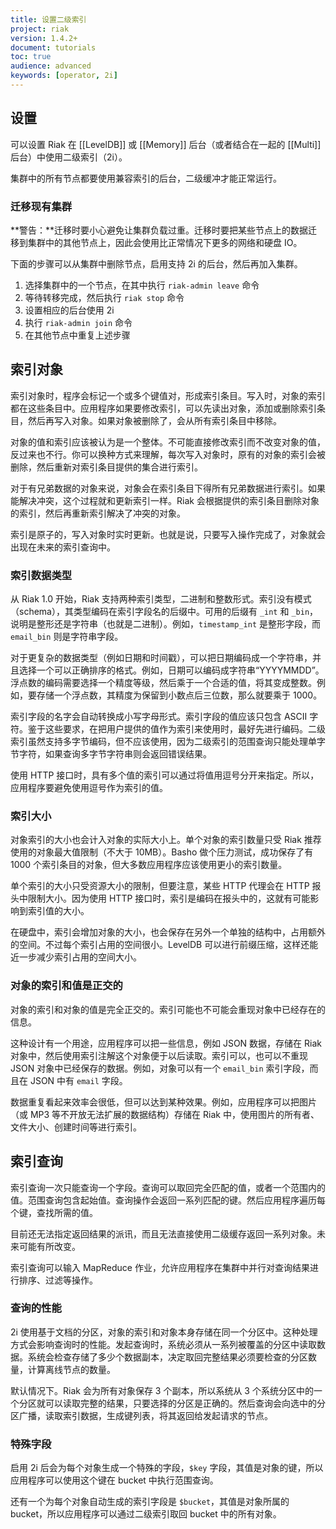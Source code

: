 ```yaml
---
title: 设置二级索引
project: riak
version: 1.4.2+
document: tutorials
toc: true
audience: advanced
keywords: [operator, 2i]
---
```


## 设置

可以设置 Riak 在 [[LevelDB]] 或 [[Memory]] 后台（或者结合在一起的 [[Multi]] 后台）中使用二级索引（2i）。

集群中的所有节点都要使用兼容索引的后台，二级缓冲才能正常运行。

### 迁移现有集群

**警告：**迁移时要小心避免让集群负载过重。迁移时要把某些节点上的数据迁移到集群中的其他节点上，因此会使用比正常情况下更多的网络和硬盘 IO。

下面的步骤可以从集群中删除节点，启用支持 2i 的后台，然后再加入集群。

1. 选择集群中的一个节点，在其中执行 `riak-admin leave` 命令
2. 等待转移完成，然后执行 `riak stop` 命令
3. 设置相应的后台使用 2i
4. 执行 `riak-admin join` 命令
5. 在其他节点中重复上述步骤

## 索引对象

索引对象时，程序会标记一个或多个键值对，形成索引条目。写入时，对象的索引都在这些条目中。应用程序如果要修改索引，可以先读出对象，添加或删除索引条目，然后再写入对象。如果对象被删除了，会从所有索引条目中移除。

对象的值和索引应该被认为是一个整体。不可能直接修改索引而不改变对象的值，反过来也不行。你可以换种方式来理解，每次写入对象时，原有的对象的索引会被删除，然后重新对索引条目提供的集合进行索引。

对于有兄弟数据的对象来说，对象会在索引条目下得所有兄弟数据进行索引。如果能解决冲突，这个过程就和更新索引一样。Riak 会根据提供的索引条目删除对象的索引，然后再重新索引解决了冲突的对象。

索引是原子的，写入对象时实时更新。也就是说，只要写入操作完成了，对象就会出现在未来的索引查询中。

### 索引数据类型

从 Riak 1.0 开始，Riak 支持两种索引类型，二进制和整数形式。索引没有模式（schema），其类型编码在索引字段名的后缀中。可用的后缀有 `_int` 和 `_bin`，说明是整形还是字符串（也就是二进制）。例如，`timestamp_int` 是整形字段，而 `email_bin` 则是字符串字段。

对于更复杂的数据类型（例如日期和时间戳），可以把日期编码成一个字符串，并且选择一个可以正确排序的格式。例如，日期可以编码成字符串“YYYYMMDD”。浮点数的编码需要选择一个精度等级，然后乘于一个合适的值，将其变成整数。例如，要存储一个浮点数，其精度为保留到小数点后三位数，那么就要乘于 1000。

索引字段的名字会自动转换成小写字母形式。索引字段的值应该只包含 ASCII 字符。鉴于这些要求，在把用户提供的值作为索引来使用时，最好先进行编码。二级索引虽然支持多字节编码，但不应该使用，因为二级索引的范围查询只能处理单字节字符，如果查询多字节字符串则会返回错误结果。

使用 HTTP 接口时，具有多个值的索引可以通过将值用逗号分开来指定。所以，应用程序要避免使用逗号作为索引的值。

### 索引大小

对象索引的大小也会计入对象的实际大小上。单个对象的索引数量只受 Riak 推荐使用的对象最大值限制（不大于 10MB）。Basho 做个压力测试，成功保存了有 1000 个索引条目的对象，但大多数应用程序应该使用更小的索引数量。

单个索引的大小只受资源大小的限制，但要注意，某些 HTTP 代理会在 HTTP 报头中限制大小。因为使用 HTTP 接口时，索引是编码在报头中的，这就有可能影响到索引值的大小。

在硬盘中，索引会增加对象的大小，也会保存在另外一个单独的结构中，占用额外的空间。不过每个索引占用的空间很小。LevelDB 可以进行前缀压缩，这样还能近一步减少索引占用的空间大小。

### 对象的索引和值是正交的

对象的索引和对象的值是完全正交的。索引可能也不可能会重现对象中已经存在的信息。

这种设计有一个用途，应用程序可以把一些信息，例如 JSON 数据，存储在 Riak 对象中，然后使用索引注解这个对象便于以后读取。索引可以，也可以不重现 JSON 对象中已经保存的数据。例如，对象可以有一个 `email_bin` 索引字段，而且在 JSON 中有 `email` 字段。

数据重复看起来效率会很低，但可以达到某种效果。例如，应用程序可以把图片（或 MP3 等不开放无法扩展的数据结构）存储在 Riak 中，使用图片的所有者、文件大小、创建时间等进行索引。

## 索引查询

索引查询一次只能查询一个字段。查询可以取回完全匹配的值，或者一个范围内的值。范围查询包含起始值。查询操作会返回一系列匹配的键。然后应用程序遍历每个键，查找所需的值。

目前还无法指定返回结果的派讯，而且无法直接使用二级缓存返回一系列对象。未来可能有所改变。

索引查询可以输入 MapReduce 作业，允许应用程序在集群中并行对查询结果进行排序、过滤等操作。

### 查询的性能

2i 使用基于文档的分区，对象的索引和对象本身存储在同一个分区中。这种处理方式会影响查询时的性能。发起查询时，系统必须从一系列被覆盖的分区中读取数据。系统会检查存储了多少个数据副本，决定取回完整结果必须要检查的分区数量，计算离线节点的数量。

默认情况下。Riak 会为所有对象保存 3 个副本，所以系统从 3 个系统分区中的一个分区就可以读取完整的结果，只要选择的分区是正确的。然后查询会向选中的分区广播，读取索引数据，生成键列表，将其返回给发起请求的节点。

### 特殊字段

启用 2i 后会为每个对象生成一个特殊的字段，`$key` 字段，其值是对象的键，所以应用程序可以使用这个键在 bucket 中执行范围查询。

还有一个为每个对象自动生成的索引字段是 `$bucket`，其值是对象所属的 bucket，所以应用程序可以通过二级索引取回 bucket 中的所有对象。
